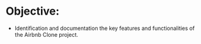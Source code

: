 # Objective: 

- Identification and documentation the key features and functionalities of the Airbnb Clone project.